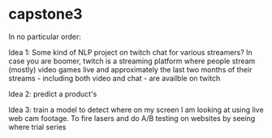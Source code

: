 # capstone3

In no particular order:

Idea 1: Some kind of NLP project on twitch chat for various streamers? In case you are boomer, twitch is a streaming platform where people stream (mostly) video games live and approximately the last two months of their streams - including both video and chat - are availble on twitch

Idea 2: predict a product's 

Idea 3: train a model to detect where on my screen I am looking at using live web cam footage. To fire lasers and do A/B testing on websites by seeing where trial series 

